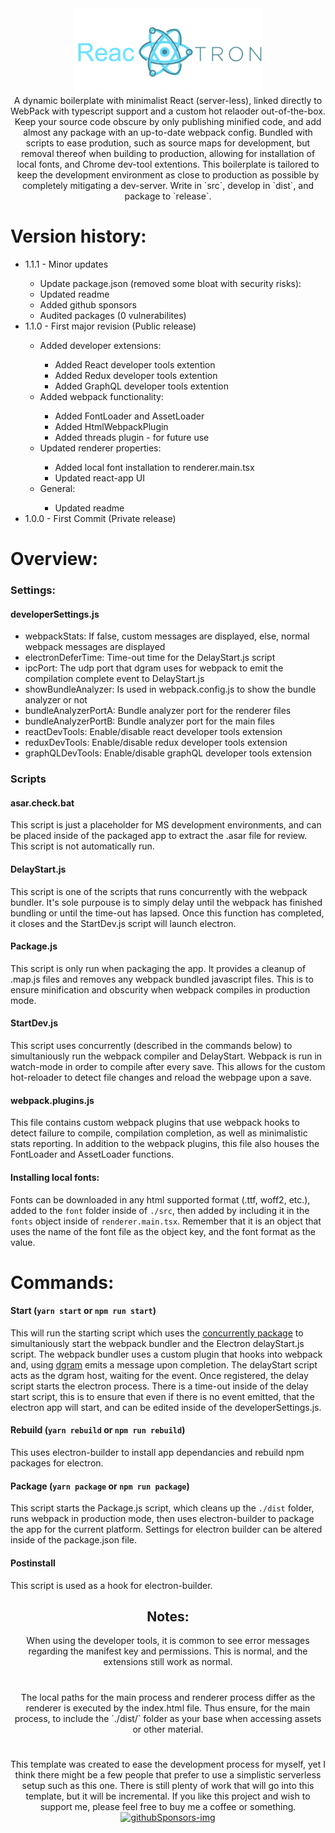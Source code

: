 <div align="CENTER"> 
    <img src="https://github.com/MPMcIntyre/personal-readme/raw/master/ReacTron.png?raw=true" width="300"/>
    <br/>
    A dynamic boilerplate with minimalist React (server-less), linked directly to WebPack with typescript support and a custom hot relaoder out-of-the-box. Keep your source code obscure by only publishing minified code, and add almost any package with an up-to-date webpack config. Bundled with scripts to ease prodution, such as source maps for development, but removal thereof when building to production, allowing for installation of local fonts, and Chrome dev-tool extentions. This boilerplate is tailored to keep the development environment as close to production as possible by completely mitigating a dev-server. Write in `src`, develop in `dist`, and package to `release`.
</div>
<h1>Version history:</h1>
<ul>
<li>1.1.1 - Minor updates</li>
  <ul>
    <li>Update package.json (removed some bloat with security risks):</li>
    <li>Updated readme</li>
    <li>Added github sponsors</li>
    <li>Audited packages (0 vulnerabilites)</li>
  </ul>
<li>1.1.0 - First major revision (Public release)</li>
  <ul>
    <li>Added developer extensions:</li>
      <ul>
        <li>Added React developer tools extention</li>
        <li>Added Redux developer tools extention</li>
        <li>Added GraphQL developer tools extention</li>
      </ul>
    <li>Added webpack functionality:</li>
      <ul>
        <li>Added FontLoader and AssetLoader</li>
        <li>Added HtmlWebpackPlugin</li>
        <li>Added threads plugin - for future use</li>
      </ul>
    <li>Updated renderer properties:</li>
      <ul>
        <li>Added local font installation to renderer.main.tsx</li>
        <li>Updated react-app UI</li>
      </ul>
    <li>General:</li>
      <ul>
        <li>Updated readme</li>
      </ul>
  </ul>
<li>1.0.0 - First Commit (Private release)</li>
</ul>

# Overview:

<h3>Settings:</h3>
<h4>developerSettings.js</h4>
<ul>
  <li>webpackStats: If false, custom messages are displayed, else, normal webpack messages are displayed</li>
  <li>electronDeferTime: Time-out time for the DelayStart.js script</li>
  <li>ipcPort: The udp port that dgram uses for webpack to emit the compilation complete event to DelayStart.js</li>
  <li>showBundleAnalyzer: Is used in webpack.config.js to show the bundle analyzer or not</li>
  <li>bundleAnalyzerPortA: Bundle analyzer port for the renderer files</li>
  <li>bundleAnalyzerPortB: Bundle analyzer port for the main files
  <li>reactDevTools: Enable/disable react developer tools extension </li>
  <li>reduxDevTools:  Enable/disable redux developer tools extension </li>
  <li>graphQLDevTools: Enable/disable graphQL developer tools extension</li>
</ul>

### Scripts

#### asar.check.bat

This script is just a placeholder for MS development environments, and can be placed inside of the packaged app to extract the .asar file for review. This script is not automatically run.

#### DelayStart.js

This script is one of the scripts that runs concurrently with the webpack bundler. It's sole purpouse is to simply delay until the webpack has finished bundling or until the time-out has lapsed. Once this function has completed, it closes and the StartDev.js script will launch electron.

#### Package.js

This script is only run when packaging the app. It provides a cleanup of .map.js files and removes any webpack bundled javascript files. This is to ensure minification and obscurity when webpack compiles in production mode.

#### StartDev.js

This script uses concurrently (described in the commands below) to simultaniously run the webpack compiler and DelayStart. Webpack is run in watch-mode in order to compile after every save. This allows for the custom hot-reloader to detect file changes and reload the webpage upon a save.

#### webpack.plugins.js

This file contains custom webpack plugins that use webpack hooks to detect failure to compile, compilation completion, as well as minimalistic stats reporting. In addition to the webpack plugins, this file also houses the FontLoader and AssetLoader functions.

#### Installing local fonts:

Fonts can be downloaded in any html supported format (.ttf, woff2, etc.), added to the `font`
folder inside of `./src`, then added by including it in the `fonts` object inside of `renderer.main.tsx`. Remember that it is an object that uses the name of the font file as the object key, and the font format as the value.

# Commands:

#### Start (`yarn start` or `npm run start`)

This will run the starting script which uses the <a href="https://www.npmjs.com/package/concurrently">concurrently package</a> to simultaniously start the webpack bundler and the Electron delayStart.js script. The webpack bundler uses a custom plugin that hooks into webpack and, using <a href="https://nodejs.org/api/dgram.html">dgram</a> emits a message upon completion. The delayStart script acts as the dgram host, waiting for the event. Once registered, the delay script starts the electron process. There is a time-out inside of the delay start script, this is to ensure that even if there is no event emitted, that the electron app will start, and can be edited inside of the developerSettings.js.

#### Rebuild (`yarn rebuild` or `npm run rebuild`)

This uses electron-builder to install app dependancies and rebuild npm packages for electron.

#### Package (`yarn package` or `npm run package`)

This script starts the Package.js script, which cleans up the `./dist` folder, runs webpack in production mode, then uses electron-builder to package the app for the current platform. Settings for electron builder can be altered inside of the package.json file.

#### Postinstall

This script is used as a hook for electron-builder.

<div align="CENTER"> 
<h2>Notes:</h2>
When using the developer tools, it is common to see error messages regarding the manifest key and permissions. This is normal, and the extensions still work as normal.
<h1></h1>
The local paths for the main process and renderer process differ as the renderer is executed by the index.html file. Thus ensure, for the main process, to include the `./dist/` folder as your base when accessing assets or other material.
<h1></h1>
This template was created to ease the development process for myself, yet I think there might be a few people that prefer to use a simplistic serverless setup such as this one. There is still plenty of work that will go into this template, but it will be incremental. If you like this project and wish to support me, please feel free to buy me a coffee or something.

<br/>
<a href="https://github.com/sponsors/MPMcIntyre" target="_blank" rel="noreferrer"> 
  <img src="https://img.shields.io/static/v1?label=Sponsor&message=%E2%9D%A4&logo=GitHub&link=<url>" alt="githubSponsors-img"/>
</a>

</div>

